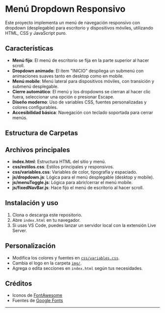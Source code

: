 # Menú Dropdown Responsivo

Este proyecto implementa un menú de navegación responsivo con dropdown (desplegable) para escritorio y dispositivos móviles, utilizando HTML, CSS y JavaScript puro.

## Características

- **Menú fijo**: El menú de escritorio se fija en la parte superior al hacer scroll.
- **Dropdown animado**: El ítem "INICIO" despliega un submenú con animaciones suaves tanto en desktop como en mobile.
- **Menú mobile**: Menú lateral para dispositivos móviles, con transición y submenú desplegable.
- **Cierre automático**: El menú y los dropdowns se cierran al hacer clic fuera, seleccionar una opción o presionar Escape.
- **Diseño moderno**: Uso de variables CSS, fuentes personalizadas y colores configurables.
- **Accesibilidad básica**: Navegación con teclado soportada para cerrar menús.

## Estructura de Carpetas

## Archivos principales

- **index.html**: Estructura HTML del sitio y menú.
- **css/estilos.css**: Estilos principales y responsivos.
- **css/variables.css**: Variables de color, tipografía y espaciado.
- **js/dropdown.js**: Lógica para el menú desplegable (desktop y mobile).
- **js/menuToggle.js**: Lógica para abrir/cerrar el menú mobile.
- **js/fixedNavBar.js**: Hace fijo el menú de escritorio al hacer scroll.

## Instalación y uso

1. Clona o descarga este repositorio.
2. Abre `index.html` en tu navegador.
3. Si usas VS Code, puedes lanzar un servidor local con la extensión Live Server.

## Personalización

- Modifica los colores y fuentes en [`css/variables.css`](css/variables.css).
- Cambia el logo en la carpeta [`img/`](img/).
- Agrega o edita secciones en `index.html` según tus necesidades.

## Créditos

- Iconos de [FontAwesome](https://fontawesome.com/)
- Fuentes de [Google Fonts](https://fonts.google.com/)

---


